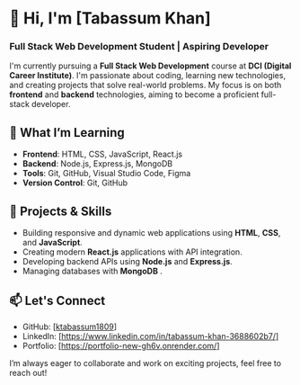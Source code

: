 


# 👋 Hi, I'm [Tabassum Khan]

### Full Stack Web Development Student | Aspiring Developer

I'm currently pursuing a **Full Stack Web Development** course at **DCI (Digital Career Institute)**. I'm passionate about coding, learning new technologies, and creating projects that solve real-world problems. My focus is on both **frontend** and **backend** technologies, aiming to become a proficient full-stack developer.

## 🌱 What I’m Learning
- **Frontend**: HTML, CSS, JavaScript, React.js
- **Backend**: Node.js, Express.js, MongoDB
- **Tools**: Git, GitHub, Visual Studio Code, Figma
- **Version Control**: Git, GitHub

## 🚀 Projects & Skills
- Building responsive and dynamic web applications using **HTML**, **CSS**, and **JavaScript**.
- Creating modern **React.js** applications with API integration.
- Developing backend APIs using **Node.js** and **Express.js**.
- Managing databases with **MongoDB** .

## 📫 Let's Connect
- GitHub: [[ktabassum1809](http://github.com/ktabassum1809)]
- LinkedIn: [https://www.linkedin.com/in/tabassum-khan-3688602b7/]
- Portfolio: [https://portfolio-new-gh6v.onrender.com/]

I’m always eager to collaborate and work on exciting projects, feel free to reach out!


